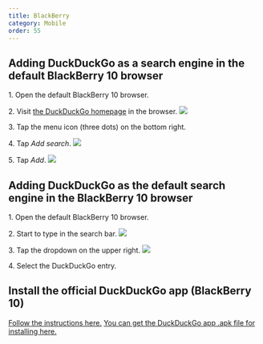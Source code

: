 ```yaml
---
title: BlackBerry
category: Mobile
order: 55
---
```

<html><body><h2>Adding DuckDuckGo as a search engine in the default BlackBerry 10 browser</h2>&#xD;
&#xD;
<p>&#xD;
1. Open the default BlackBerry 10 browser.&#xD;
</p>&#xD;
&#xD;
<p>&#xD;
2. Visit <a href="https://duckduckgo.com/">the DuckDuckGo homepage</a> in the browser.&#xD;
<img src="/edition-jekyll-template/images/bf17341a87e1a2ecb80a73a0c3458d20.png"></img></p>&#xD;
&#xD;
<p>&#xD;
3. Tap the menu icon (three dots) on the bottom right.&#xD;
</p>&#xD;
&#xD;
<p>&#xD;
4. Tap <em>Add search</em>.&#xD;
<img src="/edition-jekyll-template/images/0a8818338bf0a5b92a3637593162bfcf.png"></img></p>&#xD;
&#xD;
<p>&#xD;
5. Tap <em>Add</em>.&#xD;
<img src="/edition-jekyll-template/images/09b6f2a526cc565be3c8bbb2f4f0f548.png"></img></p>&#xD;
&#xD;
<h2>Adding DuckDuckGo as the default search engine in the BlackBerry 10 browser</h2>&#xD;
&#xD;
<p>&#xD;
1. Open the default BlackBerry 10 browser.&#xD;
</p>&#xD;
&#xD;
<p>&#xD;
2. Start to type in the search bar.&#xD;
<img src="/edition-jekyll-template/images/d439571dc1eeaede9b78af0a35088128.png"></img></p>&#xD;
&#xD;
<p>&#xD;
3. Tap the dropdown on the upper right.&#xD;
<img src="/edition-jekyll-template/images/893d9ecb975b5062c69751bb1518a155.png"></img></p>&#xD;
&#xD;
<p>&#xD;
4. Select the DuckDuckGo entry.&#xD;
</p>&#xD;
&#xD;
<h2>Install the official DuckDuckGo app (BlackBerry 10)</h2>&#xD;
&#xD;
<a href="http://crackberry.com/how-install-android-app-apk-blackberry">Follow the instructions here.</a> <a href="http://duckduckgo.com/app/android.apk">You can get the DuckDuckGo app .apk file for installing here.</a></body></html>